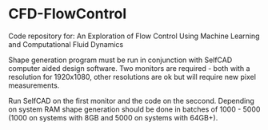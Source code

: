 # CFD-FlowControl
Code repository for: An Exploration of Flow Control Using Machine Learning and Computational Fluid Dynamics

Shape generation program must be run in conjunction with SelfCAD computer aided design software.
Two monitors are required - both with a resolution for 1920x1080, other resolutions are ok but will require new pixel measurements.

Run SelfCAD on the first monitor and the code on the seccond. 
Depending on system RAM shape generation should be done in batches of 1000 - 5000 (1000 on systems with 8GB and 5000 on systems with 64GB+).
